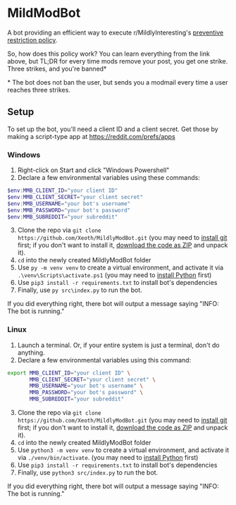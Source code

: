 # MildModBot

A bot providing an efficient way to execute r/MildlyInteresting's [preventive restriction policy](https://www.reddit.com/r/mildlyinteresting/wiki/index#wiki_moderation_policy).

So, how does this policy work? You can learn everything from the link above, but TL;DR for every time mods remove your post, you get one strike. Three strikes, and you're banned\*

\* The bot does not ban the user, but sends you a modmail every time a user reaches three strikes.

## Setup

To set up the bot, you'll need a client ID and a client secret. Get those by making a script-type app at https://reddit.com/prefs/apps

### Windows

1. Right-click on Start and click "Windows Powershell"
2. Declare a few environmental variables using these commands:

```powershell
$env:MMB_CLIENT_ID="your client ID"
$env:MMB_CLIENT_SECRET="your client secret"
$env:MMB_USERNAME="your bot's username"
$env:MMB_PASSWORD="your bot's password"
$env:MMB_SUBREDDIT="your subreddit"
```

3. Clone the repo via `git clone https://github.com/Xeoth/MildlyModBot.git` (you may need to [install git](https://git-scm.com/downloads) first; if you don't want to install it, [download the code as ZIP](https://github.com/Xeoth/MildlyModBot/archive/master.zip) and unpack it).
4. `cd` into the newly created MildlyModBot folder
5. Use `py -m venv venv` to create a virtual environment, and activate it via `.\venv\Scripts\activate.ps1` (you may need to [install Python](https://www.python.org/downloads/) first)
6. Use `pip3 install -r requirements.txt` to install bot's dependencies
7. Finally, use `py src\index.py` to run the bot.

If you did everything right, there bot will output a message saying "INFO: The bot is running."

### Linux

1. Launch a terminal. Or, if your entire system is just a terminal, don't do anything.
2. Declare a few environmental variables using this command:

```sh
export MMB_CLIENT_ID="your client ID" \
       MMB_CLIENT_SECRET="your client secret" \
       MMB_USERNAME="your bot's username" \
       MMB_PASSWORD="your bot's password" \
       MMB_SUBREDDIT="your subreddit"
```
3. Clone the repo via `git clone https://github.com/Xeoth/MildlyModBot.git` (you may need to [install git](https://git-scm.com/downloads) first; if you don't want to install it, [download the code as ZIP](https://github.com/Xeoth/MildlyModBot/archive/master.zip) and unpack it).
4. `cd` into the newly created MildlyModBot folder
5. Use `python3 -m venv venv` to create a virtual environment, and activate it via `./venv/bin/activate`. (you may need to [install Python](https://www.python.org/downloads/) first)
6. Use `pip3 install -r requirements.txt` to install bot's dependencies
7. Finally, use `python3 src/index.py` to run the bot.

If you did everything right, there bot will output a message saying "INFO: The bot is running."
